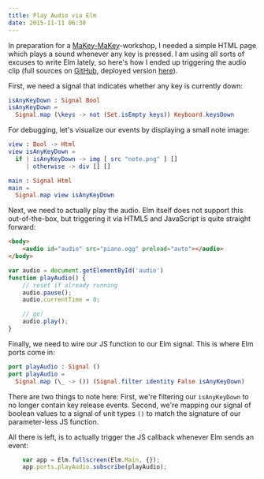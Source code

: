 ```yaml
---
title: Play Audio via Elm
date: 2015-11-11 06:30
---
```

In preparation for a [MaKey-MaKey](http://makeymakey.com/)-workshop, I needed a simple HTML page which plays a sound
whenever any key is pressed. I am using all sorts of excuses to write Elm lately, so here's how I ended up triggering
the audio clip (full sources on [GitHub](https://github.com/netzwerg/elm-playground/tree/master/audio), deployed
version [here](http://netzwerg.ch/audio)).

First, we need a signal that indicates whether any key is currently down:

```elm
isAnyKeyDown : Signal Bool
isAnyKeyDown =
  Signal.map (\keys -> not (Set.isEmpty keys)) Keyboard.keysDown
```

For debugging, let's visualize our events by displaying a small note image:

```elm
view : Bool -> Html
view isAnyKeyDown =
  if | isAnyKeyDown -> img [ src "note.png" ] []
     | otherwise -> div [] []

main : Signal Html
main =
  Signal.map view isAnyKeyDown
```

Next, we need to actually play the audio. Elm itself does not support this out-of-the-box, but triggering it via HTML5
and JavaScript is quite straight forward:

```html
<body>
    <audio id="audio" src="piano.ogg" preload="auto"></audio>
</body>
```

```javascript
var audio = document.getElementById('audio')
function playAudio() {
    // reset if already running
    audio.pause();
    audio.currentTime = 0;

    // go!
    audio.play();
}
```

Finally, we need to wire our JS function to our Elm signal. This is where Elm ports come in:

```elm
port playAudio : Signal ()
port playAudio =
  Signal.map (\_ -> ()) (Signal.filter identity False isAnyKeyDown)
```

There are two things to note here: First, we're filtering our `isAnyKeyDown` to no longer contain key release events.
Second, we're mapping our signal of boolean values to a signal of unit types `()` to match the signature of our
parameter-less JS function.

All there is left, is to actually trigger the JS callback whenever Elm sends an event:

```javascript
    var app = Elm.fullscreen(Elm.Main, {});
    app.ports.playAudio.subscribe(playAudio);
```